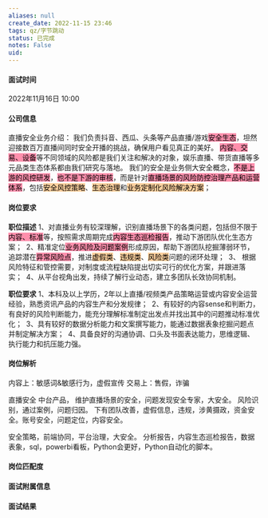 ```yaml
---
aliases: null
create_date: 2022-11-15 23:46
tags: qz/字节跳动
status: 已完成
notes: False
uid: 
---
```


#### 面试时间
2022年11月16日 10:00

#### 公司信息

直播安全业务介绍：
我们负责抖音、西瓜、头条等产品直播/游戏<mark style="background: #FF5582A6;">安全生态</mark>，坦然迎接数百万直播间同时安全开播的挑战，确保用户看见真正的美好。
<mark style="background: #FF5582A6;">内容、交易、设备</mark>等不同领域的风险都是我们关注和解决的对象，娱乐直播、带货直播等多元品类生态体系都由我们研究与落地。
我们的安全是业务侧大安全概念，<mark style="background: #FF5582A6;">不是上游的风控研发</mark>，<mark style="background: #FF5582A6;">也不是下游的审核</mark>，而是针对<mark style="background: #FF5582A6;">直播场景的风险防控治理产品和运营体系</mark>，包括<mark style="background: #FFB86CA6;">安全风控策略</mark>、<mark style="background: #FFB86CA6;">生态治理</mark>和<mark style="background: #FFB86CA6;">业务定制化风险解决方案</mark>；

#### 岗位要求
  
**职位描述**
1、对直播业务有较深理解，识别直播场景下的各类问题，包括但不限于<mark style="background: #FF5582A6;">内容、标准</mark>等，按照需求周期完成<mark style="background: #FF5582A6;">内容生态巡检报告</mark>，推动下游团队优化生态方案； 
2、精准定位<mark style="background: #FF5582A6;">业务风险及问题案例</mark>形成原因，帮助下游团队挖掘薄弱环节，追踪潜在<mark style="background: #FF5582A6;">异常风险点</mark>，推进<mark style="background: #FFB86CA6;">虚假类</mark>、<mark style="background: #FFB86CA6;">违规类</mark>、<mark style="background: #FFB86CA6;">风险类</mark>问题的闭环处理； 
3、 根据风险特征和管控需要，对制度或流程缺陷提出切实可行的优化方案，并跟进落实； 
4、从平台视角出发，持续了解行业动态，建立多团队长效协同机制。

**职位要求**
1、本科及以上学历，2年以上直播/视频类产品策略运营或内容安全运营经验，熟悉资讯产品的内容生产和分发规律； 
2、有较好的内容sense和判断力，有良好的风险判断能力，能充分理解标准制定出发点并找出其中的问题推动标准优化； 
3、具有较好的数据分析能力和文案撰写能力，能通过数据表象挖掘问题点并制定解决方案； 
4、具备良好的沟通协调、口头及书面表达能力，思维逻辑、执行能力和抗压能力强。  


#### 岗位解析

内容上：敏感词&敏感行为，虚假宣传
交易上：售假，诈骗




直播安全
中台产品，
维护直播场景的安全，问题发现安全专家，大安全。
风险识别，通过案例，问题归因。
下有团队改善，虚假信息，违规，涉黄摄政，资金安全。账号安全，问题定位，内容安全。

安全策略，前端协同，平台治理，大安全。
分析报告，内容生态巡检报告，数据表象，sql，powerbi看板，Python会更好，Python自动化的脚本。
#### 岗位匹配度


#### 面试附属信息

#### 面试结果